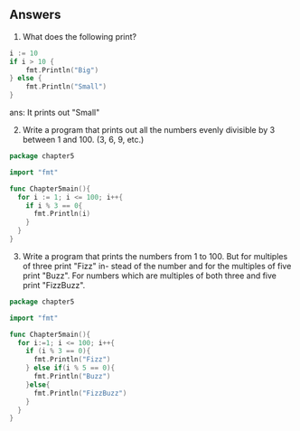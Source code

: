 ## Answers

1. What does the following print?

```go
i := 10
if i > 10 {
    fmt.Println("Big")
} else {
    fmt.Println("Small")
}
```

ans: It prints out "Small"


2. Write a program that prints out all the numbers evenly divisible by 3 between 1 and 100. (3, 6, 9, etc.)

```go
package chapter5

import "fmt"

func Chapter5main(){
  for i := 1; i <= 100; i++{
    if i % 3 == 0{
      fmt.Println(i)
    }
  }
}
```

3. Write a program that prints the numbers from 1 to 100. But for multiples of three print "Fizz" in- stead of the number and for the multiples of five print "Buzz". For numbers which are multiples of both three and five print "FizzBuzz".

```go
package chapter5

import "fmt"

func Chapter5main(){
  for i:=1; i <= 100; i++{
    if (i % 3 == 0){
      fmt.Println("Fizz")
    } else if(i % 5 == 0){
      fmt.Println("Buzz")
    }else{
      fmt.Println("FizzBuzz")
    }
  }
}
```
